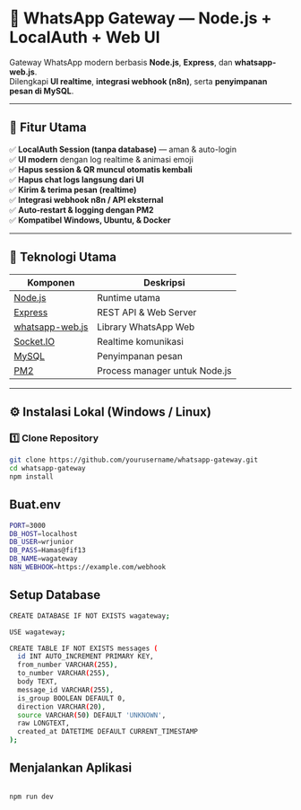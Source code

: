 # 📱 WhatsApp Gateway — Node.js + LocalAuth + Web UI

Gateway WhatsApp modern berbasis **Node.js**, **Express**, dan **whatsapp-web.js**.  
Dilengkapi **UI realtime**, **integrasi webhook (n8n)**, serta **penyimpanan pesan di MySQL**.

---

## 🚀 Fitur Utama

✅ **LocalAuth Session (tanpa database)** — aman & auto-login  
✅ **UI modern** dengan log realtime & animasi emoji  
✅ **Hapus session & QR muncul otomatis kembali**  
✅ **Hapus chat logs langsung dari UI**  
✅ **Kirim & terima pesan (realtime)**  
✅ **Integrasi webhook n8n / API eksternal**  
✅ **Auto-restart & logging dengan PM2**  
✅ **Kompatibel Windows, Ubuntu, & Docker**

---

## 🧩 Teknologi Utama

| Komponen | Deskripsi |
|-----------|------------|
| [Node.js](https://nodejs.org) | Runtime utama |
| [Express](https://expressjs.com) | REST API & Web Server |
| [whatsapp-web.js](https://github.com/pedroslopez/whatsapp-web.js) | Library WhatsApp Web |
| [Socket.IO](https://socket.io) | Realtime komunikasi |
| [MySQL](https://www.mysql.com) | Penyimpanan pesan |
| [PM2](https://pm2.keymetrics.io/) | Process manager untuk Node.js |

---

## ⚙️ Instalasi Lokal (Windows / Linux)

### 1️⃣ Clone Repository
```bash
git clone https://github.com/yourusername/whatsapp-gateway.git
cd whatsapp-gateway
npm install
```

## Buat.env
```bash
PORT=3000
DB_HOST=localhost
DB_USER=wrjunior
DB_PASS=Hamas@fif13
DB_NAME=wagateway
N8N_WEBHOOK=https://example.com/webhook

```

## Setup Database
```bash
CREATE DATABASE IF NOT EXISTS wagateway;

USE wagateway;

CREATE TABLE IF NOT EXISTS messages (
  id INT AUTO_INCREMENT PRIMARY KEY,
  from_number VARCHAR(255),
  to_number VARCHAR(255),
  body TEXT,
  message_id VARCHAR(255),
  is_group BOOLEAN DEFAULT 0,
  direction VARCHAR(20),
  source VARCHAR(50) DEFAULT 'UNKNOWN',
  raw LONGTEXT,
  created_at DATETIME DEFAULT CURRENT_TIMESTAMP
);

```

## Menjalankan Aplikasi
```bash

npm run dev

```